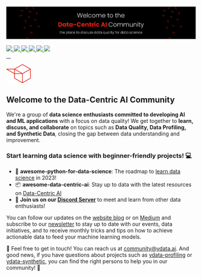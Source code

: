 ![banner_dcai](https://raw.githubusercontent.com/Data-Centric-AI-Community/.github/main/profile/img/banner_dcai.png)

<!-- Medium-->
<a href="https://medium.com/data-centric-ai-community">
    <img src="https://img.shields.io/badge/Medium-12100E?style=for-the-badge&logo=medium&logoColor=white"/>
</a>
<!-- LinkedIn-->
<!-- <a href="https://www.linkedin.com/company/75424487/admin/">
    <img src="https://img.shields.io/badge/linkedin-%230077B5.svg?style=for-the-badge&logo=linkedin" />
</a> -->
<!-- Youtube-->
<a href="https://www.youtube.com/channel/UC4AFOG1a8b9r46G9w0CacUA">
    <img src="https://img.shields.io/badge/YouTube-FF0000?style=for-the-badge&logo=youtube&logoColor=white" />
</a>
<!-- Discord-->
<a href="https://tiny.ydata.ai/dcai-community-github">
    <img src="https://img.shields.io/badge/Discord-7289DA?style=for-the-badge&logo=discord&logoColor=white" />
</a>
<!-- YData Profiling-->
<a href="https://github.com/ydataai/ydata-profiling">
    <img src="https://img.shields.io/badge/ydata%20profiling-%23121011.svg?style=for-the-badge&logo=github&logoColor=white" />
</a>
<!-- YData Synthetic-->
<a href="https://github.com/ydataai/ydata-synthetic">
    <img src="https://img.shields.io/badge/ydata%20synthetic-%23121011.svg?style=for-the-badge&logo=github&logoColor=white" />
</a>
<!-- Colab-->
<a href="https://github.com/Data-Centric-AI-Community/awesome-data-centric-ai/tree/master/medium">
    <img src="https://img.shields.io/badge/Tutorials-%23121011.svg?style=for-the-badge&logo=googlecolab&color=black"/>
<!-- LinkedIn-->
<!-- <a href="https://www.linkedin.com/company/75424487/admin/"><img height="22" src="https://raw.githubusercontent.com/Data-Centric-AI-Community/.github/main/profile/img/ld.png"/></a>-->
<!-- Twitter-->
<!--<a href="https://twitter.com/datacentric_ai"><img height="22" src="https://raw.githubusercontent.com/Data-Centric-AI-Community/.github/main/profile/img/tw.png"/></a>-->

<br/>
&nbsp;
&nbsp;

<a href="https://datacentricai.community"><img height="50" src="https://raw.githubusercontent.com/Data-Centric-AI-Community/.github/main/profile/img/dcai.png"/></a>

## Welcome to the Data-Centric AI Community
We're a group of **data science enthusiasts committed to developing AI and ML applications** with a focus on data quality! We get together to **learn, discuss, and collaborate** on topics such as **Data Quality, Data Profiling, and Synthetic Data**, closing the gap between data understanding and improvement.


### Start learning data science with beginner-friendly projects! 💻 </b>
- 🐍 **awesome-python-for-data-science**: The roadmap to [learn data science](https://github.com/Data-Centric-AI-Community/awesome-python-for-data-science) in 2023!
- 📦 **awesome-data-centric-ai**: Stay up to data with the latest resources on [Data-Centric AI](https://github.com/Data-Centric-AI-Community/awesome-data-centric-ai)
- 👾 **Join us on our [Discord Server](https://tiny.ydata.ai/dcai-community-github)** to meet and learn from other data enthusiasts!


You can follow our updates on the [website blog](https://datacentricai.community) or on [Medium](https://medium.com/data-centric-ai-community) and subscribe to our [newsletter](https://datacentricai.community/#newsletter) to stay up to date with our events, data initiatives, and to receive monthly tricks and tips on how to achieve actionable data to feed your machine learning models.


📧 Feel free to get in touch! You can reach us at community@ydata.ai. And good news, if you have questions about projects such as [ydata-profiling](https://github.com/ydataai/ydata-profiling) or [ydata-synthetic](https://github.com/ydataai/ydata-synthetic), you can find the right persons to help you in our community! 🥳
